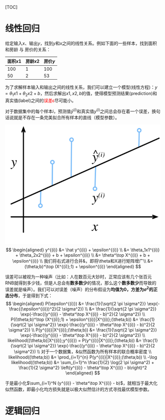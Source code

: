 [TOC]

# 线性回归

给定输入$x$、输出$y$，找到$y$和$x$之间的线性关系。例如下面的一些样本，找到面积和房龄 与 房价的关系：

| 面积$x1$ | 房龄$x2$ | 房价$y$ |
| -------- | -------- | ------- |
| 100      | 1        | 100     |
| 50       | 2        | 53      |

为了求解样本输入和输出之间的线性关系，我们可以建立一个模型(线性方程)：$y = \theta_1x1 + \theta_2x2 + b$，然后求解出$x1,x2,b$的值，使得模型预测结果(prediction)和真实值(label)之间的<span style="color:red;">误差$\epsilon$</span>尽可能小。

对于数据集中的每个样本$i$，预测值$\hat y^{(i)}$和真实值$y^{(i)}$之间总会存在着一个误差，换句话说就是不存在一条完美拟合所有样本的直线（模型参数）。

![](fit-linreg.svg)
$$
\begin{aligned}
y^{(i)} &= \hat y^{(i)} + \epsilon^{(i)} \\
&= \theta_1x1^{(i)} + \theta_2x2^{(i)} + b + \epsilon^{(i)} \\ 
&= \theta^\top X^{(i)} + b + \epsilon^{(i)} \\
我们将右式进行合并&，即将\theta和X进行矩阵增广\\
&= (\theta;b)^\top (X^{(i)};1) + \epsilon^{(i)}
\end{aligned}
$$

误差可以被视为一种噪声（比如：人在数百元大钞时，正常应该有几个张百元RNB就得到多少钱，但是人总会有**数多数少**的情况，那么这个**数多数少**而导致的误差就是噪声）。我们可以对误差（噪声）的分布假设为**均值为0，方差为$\sigma^2$的正态分布**，于是得到下式：
$$
\begin{aligned}
P(\epsilon^{(i)}) &= \frac{1}{\sqrt{2 \pi \sigma^2}} \exp(-\frac{(\epsilon^{(i)})^2}{2 \sigma^2}) \\
&= \frac{1}{\sqrt{2 \pi \sigma^2}} \exp(-\frac{(y^{(i)} - \theta^\top X^{(i)} - b)^2}{2 \sigma^2}) \\
P((\theta;b)^\top (X^{(i)};1) + \epsilon^{(i)}|X^{(i)};(\theta;b)) &= \frac{1}{\sqrt{2 \pi \sigma^2}} \exp(-\frac{(y^{(i)} - \theta^\top X^{(i)} - b)^2}{2 \sigma^2}) \\
P(y^{(i)}|X^{(i)};(\theta;b)) &= \frac{1}{\sqrt{2 \pi \sigma^2}} \exp(-\frac{(y^{(i)} - \theta^\top X^{(i)} - b)^2}{2 \sigma^2}) \\
likelihood((\theta;b)|X^{(i)};y^{(i)}) = P(y^{(i)}|X^{(i)};(\theta;b)) &= \frac{1}{\sqrt{2 \pi \sigma^2}} \exp(-\frac{(y^{(i)} - \theta^\top X^{(i)} - b)^2}{2 \sigma^2}) \\
对于一个数据集，&似然函数为所有样本的联合概率密度 \\
likelihood((\theta;b)) &= \prod_{i=1}^{n} P(y^{(i)}|X^{(i)};(\theta;b)) \\
-\log likelihood((\theta;b)) &= \sum_{i=1}^n \frac{1}{2} \log(2 \pi \sigma^2) + \frac{1}{2 \sigma^2} \left(y^{(i)} - \theta^\top X^{(i)} - b\right)^2
\end{aligned}
$$

于是最小化$\sum_{i=1}^N (y^{(i)} - \theta^\top X^{(i)} - b)$，就相当于最大化似然函数，即最小化均方损失就是以极大似然估计的方式寻找最优模型参数。

# 逻辑回归

